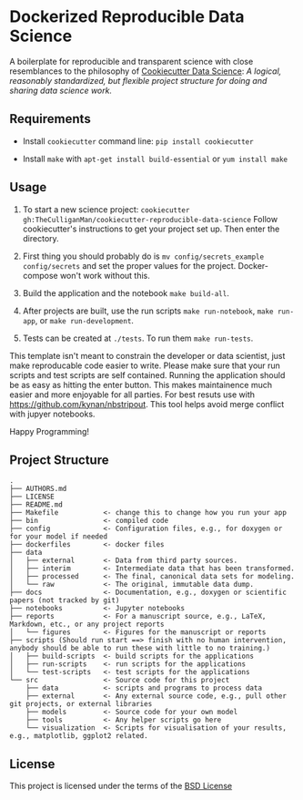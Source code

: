 # Dockerized Reproducible Data Science

A boilerplate for reproducible and transparent science with close resemblances to the philosophy of [Cookiecutter Data Science](https://github.com/drivendata/cookiecutter-data-science): *A logical, reasonably standardized, but flexible project structure for doing and sharing data science work.*

## Requirements

* Install `cookiecutter` command line: `pip install cookiecutter`

* Install `make` with `apt-get install build-essential` or `yum install make`

## Usage

1. To start a new science project: `cookiecutter gh:TheCulliganMan/cookiecutter-reproducible-data-science`  Follow cookiecutter's instructions to get your project set up. Then enter the directory.

2. First thing you should probably do is `mv config/secrets_example config/secrets` and set the proper values for the project.  Docker-compose won't work without this.

3. Build the application and the notebook `make build-all`.

4. After projects are built, use the run scripts `make run-notebook`, `make run-app`, or `make run-development`.

5. Tests can be created at `./tests`. To run them `make run-tests`.

This template isn't meant to constrain the developer or data scientist, just make reproducable code easier to write.  Please make sure that your run scripts and test scripts are self contained.  Running the application should be as easy as hitting the enter button.  This makes maintainence much easier and more enjoyable for all parties.  For best resuts use with https://github.com/kynan/nbstripout.  This tool helps avoid merge conflict with jupyer notebooks.

Happy Programming!

## Project Structure

```plaintext
.
├── AUTHORS.md
├── LICENSE
├── README.md
├── Makefile           <- change this to change how you run your app
├── bin                <- compiled code
├── config             <- Configuration files, e.g., for doxygen or for your model if needed
├── dockerfiles        <- docker files
├── data
│   ├── external       <- Data from third party sources.
│   ├── interim        <- Intermediate data that has been transformed.
│   ├── processed      <- The final, canonical data sets for modeling.
│   └── raw            <- The original, immutable data dump.
├── docs               <- Documentation, e.g., doxygen or scientific papers (not tracked by git)
├── notebooks          <- Jupyter notebooks
├── reports            <- For a manuscript source, e.g., LaTeX, Markdown, etc., or any project reports
│   └── figures        <- Figures for the manuscript or reports
├── scripts (Should run start ==> finish with no human intervention, anybody should be able to run these with little to no training.)
│   ├── build-scripts  <- build scripts for the applications
│   ├── run-scripts    <- run scripts for the applications 
│   └── test-scripts   <- test scripts for the applications
└── src                <- Source code for this project
    ├── data           <- scripts and programs to process data
    ├── external       <- Any external source code, e.g., pull other git projects, or external libraries
    ├── models         <- Source code for your own model
    ├── tools          <- Any helper scripts go here
    └── visualization  <- Scripts for visualisation of your results, e.g., matplotlib, ggplot2 related.
```

## License

This project is licensed under the terms of the [BSD License](/LICENSE)
